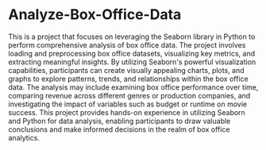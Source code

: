 # Analyze-Box-Office-Data

This is a project that focuses on leveraging the Seaborn library in Python to perform comprehensive analysis of box office data. The project involves loading and preprocessing box office datasets, visualizing key metrics, and extracting meaningful insights. By utilizing Seaborn's powerful visualization capabilities, participants can create visually appealing charts, plots, and graphs to explore patterns, trends, and relationships within the box office data. The analysis may include examining box office performance over time, comparing revenue across different genres or production companies, and investigating the impact of variables such as budget or runtime on movie success. This project provides hands-on experience in utilizing Seaborn and Python for data analysis, enabling participants to draw valuable conclusions and make informed decisions in the realm of box office analytics.
